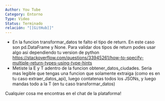 ```yaml
---
Author: You Tube
Category: Entorno
Type: Video
Status: Terminado
relación: "[[GitHub]]"
---
```


- En la funcion transformar_datos te falto el tipo de return. En este caso son pd.DataFrame y None. Para validar dos tipos de return podes usar algo asi dependiendo tu version de python https://stackoverflow.com/questions/33945261/how-to-specify-multiple-return-types-using-type-hints
- Metiste la E y T adentro de la funcion obtener_datos_ciudades. Seria mas legible que tengas una funcion que solamente extraiga (como es en tu caso extraer_datos_api), luego contatenas todos los JSONs, y luego mandas todo a la T (en tu caso transformar_datos)

  

Cualquier cosa me encontras en el chat de la plataforma!